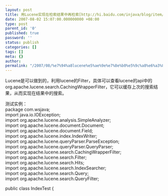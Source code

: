 ```yaml
---
layout: post
title: 用Lucene实现在检索结果中再检索[http://hi.baidu.com/injava/blog/item/8321960a5900cd3cb0351d1f.html]
date: 2007-08-02 15:07:00.000000000 +08:00
type: post
parent_id: '0'
published: true
password: ''
status: publish
categories: []
tags: []
meta: {}
author: 
permalink: "/2007/08/%e7%94%a8lucene%e5%ae%9e%e7%8e%b0%e5%9c%a8%e6%a3%80%e7%b4%a2%e7%bb%93%e6%9e%9c%e4%b8%ad%e5%86%8d%e6%a3%80%e7%b4%a2httphi-baidu-cominjavablogitem8321960a5900cd3cb0351d1f-html.html"
---
```

Lucene是可以做到的，利用lucene的Filter，具体可以查看lucene的api中的org.apache.lucene.search.CachingWrapperFilter，它可以缓存上次的搜索结果，从而实现在结果中的搜索。

测试实例：  
package com.wsjava;  
import java.io.IOException;  
import org.apache.lucene.analysis.SimpleAnalyzer;  
import org.apache.lucene.document.Document;  
import org.apache.lucene.document.Field;  
import org.apache.lucene.index.IndexWriter;  
import org.apache.lucene.queryParser.ParseException;  
import org.apache.lucene.queryParser.QueryParser;  
import org.apache.lucene.search.CachingWrapperFilter;  
import org.apache.lucene.search.Filter;  
import org.apache.lucene.search.Hits;  
import org.apache.lucene.search.IndexSearcher;  
import org.apache.lucene.search.Query;  
import org.apache.lucene.search.QueryFilter;

public class IndexTest {

